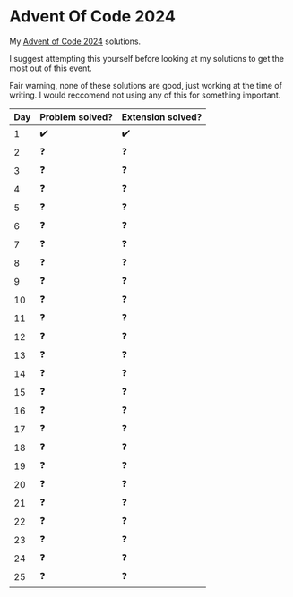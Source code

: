 # Advent Of Code 2024
My [Advent of Code 2024](https://adventofcode.com/2024) solutions.

I suggest attempting this yourself before looking at my solutions to get the most out of this event.

Fair warning, none of these solutions are good, just working at the time of writing. I would reccomend not using any of this for something important. 

| Day | Problem solved?    | Extension solved?  |
|-----|--------------------|--------------------|
| 1   | :heavy_check_mark: | :heavy_check_mark: |
| 2   | :question:         | :question:         |
| 3   | :question:         | :question:         |
| 4   | :question:         | :question:         |
| 5   | :question:         | :question:         |
| 6   | :question:         | :question:         |
| 7   | :question:         | :question:         |
| 8   | :question:         | :question:         |
| 9   | :question:         | :question:         |
| 10  | :question:         | :question:         |
| 11  | :question:         | :question:         |
| 12  | :question:         | :question:         |
| 13  | :question:         | :question:         |
| 14  | :question:         | :question:         |
| 15  | :question:         | :question:         |
| 16  | :question:         | :question:         |
| 17  | :question:         | :question:         |
| 18  | :question:         | :question:         |
| 19  | :question:         | :question:         |
| 20  | :question:         | :question:         |
| 21  | :question:         | :question:         |
| 22  | :question:         | :question:         |
| 23  | :question:         | :question:         |
| 24  | :question:         | :question:         |
| 25  | :question:         | :question:         |